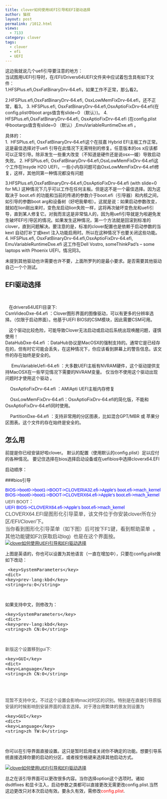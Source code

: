 ```yaml
---
title: clover如何使用UEFI引导和EFI驱动选择
author: 猫叔
layout: post
permalink: /1012.html
views:
  - 7133
category: clover
tags:
  - clover
  - efi
  - UEFI
---
```

这边我就说几个uefi引导要注意的地方：  
当试图用UEFI引导时，在/EFI/Drivers64UEFI文件夹中应试着包含具有如下文件：  
1.HFSPlus.efi,OsxFatBinaryDrv-64.efi，如果工作不正常，那么看2。

2.HFSPlus.efi,OsxFatBinaryDrv-64.efi, OsxLowMemFixDrv-64.efi，还不正常，看3。
3. HFSPlus.efi, OsxFatBinaryDrv-64.efi,OsxAptioFixDrv-64.efi(在config.plist中boot args值含有slide=0 （默认）)。
4. HFSPlus.efi,OsxFatBinaryDrv-64.efi, OsxAptioFixDrv-64.efi (在config.plist 中bootargs值含有slide=0 （默认）,EmuVariableRuntimeDxe.efi 。

具体的：  
1.  HFSPlus.efi, OsxFatBinaryDrv-64.efi这个在技嘉 Hybrid EFI主板工作正常。这是最佳选择对于uefi 引导在此情况下无需特别的修复。任意版本的os x应该都可以正常引导。除非发生一些重大改变（不知道是硬件还是说osx—媛）导致启动失败。
2. HFSPlus.efi, OsxFatBinaryDrv-64.efi,OsxLowMemFixDrv-64.efi这个工作在Insyde H2O UEFI，一些小内存问题可由OsxLowMemFixDrv-64.efi修复，这样，其他同第一种情况都没有问题

3.HFSPlus.efi,OsxFatBinaryDrv-64.efi,OsxAptioFixDrv-64.efi (with slide=0 for ML) 这种情况下几乎可以工作在任何主板。但是这不是一个最佳选择。因为这取决于 boot.efi 的功能和当前的传递的参数介于boot.efi（引导器）和内核之间，如引导的参数boot arg和设备树（好吧我晕啦）。这就是说：如果启动参数改变，就如在lion刚出来时，变色龙启动lion失败一样，这将再次破坏变色龙和uefi引导，直到某人修复它。对我而言这是非常恼人的，因为用uefi引导就是为啦避免发生破坏EFI引导区的情况。如果发生这种情况，第一个方法就是回滚到标准的clover，直到问题解决。要注意的是，标准的clover配置也是依赖于启动参数的当kext 自动打补丁或kext 注入功能启用时。所以在这种情况下也要关闭这些功能。
4. HFSPlus.efi, OsxFatBinaryDrv-64.efi,OsxAptioFixDrv-64.efi, EmuVariableRuntimeDxe.efi 这工作在Dell Vostro, someThinkPad&#8217;s &#8211; some laptops with Phoenix UEFI，情况同3。

未提到其他驱动也许需要也许不要，上面所罗列的是最小要求。是否需要其他驱动自己一个个测试。<span style="word-wrap: break-word; color: #444444; font-family: tahoma, 'Hiragino Sans GB', 'Wenquanyi Micro Hei', 微软雅黑, Arial, Verdana, sans-serif; font-size: medium;"><br style="word-wrap: break-word;" /></span>

## EFI驱动选择

&nbsp;


     在drivers64UEFI目录下:<br /> CsmVideoDxe-64.efi ：Clover图形界面的图像驱动，可以有更多的分辨率选择。（仅限于启动界面）。他基于UEFI BIOS的CSM模块，因此需要CSM可用。



     这个驱动比较危险，可能导致Clover无法启动或启动后系统出现唤醒问题，谨慎使用！<br /> DataHubDxe-64.efi ：DataHub协议是MacOSX的强制支持的。通常它是已经存在的，但有时它可能会丢失，在这种情况下，你应该看到屏幕上的警告信息。该文件的存在始终是安全的。



       EmuVariableUefi-64.efi ：大多数UEFI主板有NVRAM硬件，这个驱动提供支持MacOSX在一些罕见情况下需要的NVRAM变量。 仅当你不使用这个驱动出现问题时才使用这个驱动 。



      OsxAptioFixDrv-64.efi ：AMIApti UEFI主板内存修复



      OsxLowMemFixDrv-64.efi：OsxAptioFixDrv-64.efi的简化版，不能和OsxAptioFixDrv-64.efi同时使用。



      PartitionDxe-64.efi ：支持非常用的分区图表，比如混合GPT/MBR 或 苹果分区图表。这个文件的存在始终是安全的。



## 怎么用


前提是你已经安装好啦clover。
默认的配置（使用默认的config.plist）足以应付的各种情况。
要记住选择在bios选择启动设备或在uefibios中选择cloverx64.EFI

启动顺序：

###bios引导


<p style="word-wrap: break-word; margin: 0px; padding: 0px; color: #444444; font-family: tahoma, 'Hiragino Sans GB', 'Wenquanyi Micro Hei', 微软雅黑, Arial, Verdana, sans-serif; font-size: 14px;" align="left">
  <span style="word-wrap: break-word; color: #0000ff;">BIOS->boot0->boot1->BOOT->CLOVERIA32.efi->Apple&#8217;s boot.efi->mach_kernel<br style="word-wrap: break-word;" />BIOS->boot0->boot1->BOOT->CLOVERX64.efi->Apple&#8217;s boot.efi->mach_kernel</span>
</p>

<p style="word-wrap: break-word; margin: 0px; padding: 0px; color: #444444; font-family: tahoma, 'Hiragino Sans GB', 'Wenquanyi Micro Hei', 微软雅黑, Arial, Verdana, sans-serif; font-size: 14px;" align="left">
  UEFI BOOT<span style="word-wrap: break-word; font-size: medium;">：</span>
</p>

<p style="word-wrap: break-word; margin: 0px; padding: 0px; color: #444444; font-family: tahoma, 'Hiragino Sans GB', 'Wenquanyi Micro Hei', 微软雅黑, Arial, Verdana, sans-serif; font-size: 14px;" align="left">
  <span style="word-wrap: break-word; color: #0000ff;">UEFI BIOS->CLOVERX64.efi->Apple&#8217;s boot.efi->mach_kernel</span>
</p>

<p style="word-wrap: break-word; margin: 0px; padding: 0px; color: #444444; font-family: tahoma, 'Hiragino Sans GB', 'Wenquanyi Micro Hei', 微软雅黑, Arial, Verdana, sans-serif; font-size: 14px;" align="left">
  <span style="word-wrap: break-word; font-size: medium;">CLOVERX64.EFI是图形化引导菜单，该文件位于你安装clover所在分区/EFI/Clover/下。</span>
</p>

<p style="word-wrap: break-word; margin: 0px; padding: 0px; color: #444444; font-family: tahoma, 'Hiragino Sans GB', 'Wenquanyi Micro Hei', 微软雅黑, Arial, Verdana, sans-serif; font-size: 14px;" align="left">
  <span style="word-wrap: break-word; font-size: medium;"><span style="word-wrap: break-word; color: #444444; font-family: tahoma, 'Hiragino Sans GB', 'Wenquanyi Micro Hei', 微软雅黑, Arial, Verdana, sans-serif; font-size: medium;">当你看到图形化引导菜单（如下图）后可按下F1键，看到帮助菜单  。其他功能键如F2(获取启动log)  也是在这个界面按。</span></span>
</p>

<p style="word-wrap: break-word; margin: 0px; padding: 0px; color: #444444; font-family: tahoma, 'Hiragino Sans GB', 'Wenquanyi Micro Hei', 微软雅黑, Arial, Verdana, sans-serif; font-size: 14px;" align="left">
  <a href="http://cache.maoshu.cc//wp-content/uploads/sinapicv2-backup/1012-ww1-bmiddle-a316108djw1enwa8d99nqj20go0chgmw.jpg" target="_blank"><img src="http://cache.maoshu.cc//wp-content/uploads/sinapicv2-backup/1012-ww1-large-a316108djw1enwa8d99nqj20go0chgmw.jpg" alt="clover如何使用UEFI引导和EFI驱动选择" /></a>
</p>

<p align="left">
  上图是英语的，你也可以设置为其他语言（一直在增加中），只要在config.plist做如下改动：
</p>

<pre class="lang:default decode:true "> &lt;key&gt;SystemParameters&lt;/key&gt;
&lt;dict&gt;
&lt;key&gt;prev-lang:kbd&lt;/key&gt;
&lt;string&gt;ru:0&lt;/string&gt;</pre>

&nbsp;

<p align="left">
  如果支持中文，则修改为：
</p>

<pre class="lang:default decode:true ">&lt;key&gt;SystemParameters&lt;/key&gt;
&lt;dict&gt;
&lt;key&gt;prev-lang:kbd&lt;/key&gt;
&lt;string&gt;zh_CN:0&lt;/string&gt;</pre>

&nbsp;

<p style="word-wrap: break-word; margin: 0px; padding: 0px; color: #444444; font-family: tahoma, 'Hiragino Sans GB', 'Wenquanyi Micro Hei', 微软雅黑, Arial, Verdana, sans-serif; font-size: 14px;" align="left">
  新版这个设置移到gui下:
</p>

<pre class="lang:default decode:true ">&lt;key&gt;GUI&lt;/key&gt;
&lt;dict&gt;
&lt;key&gt;Language&lt;/key&gt;
&lt;string&gt;zh_CN:0&lt;/string&gt;</pre>

&nbsp;

<p style="word-wrap: break-word; margin: 0px; padding: 0px; color: #444444; font-family: tahoma, 'Hiragino Sans GB', 'Wenquanyi Micro Hei', 微软雅黑, Arial, Verdana, sans-serif; font-size: 14px;" align="left">
  <span style="word-wrap: break-word; color: #444444; font-size: 14px; font-family: 'Trebuchet MS';"><span style="word-wrap: break-word; font-size: large;"><br style="word-wrap: break-word;" /></span></span>现暂不支持中文。不过这个设置会影响mac对时区的识别。特别是在直接引导原版安装的时候影响到安装界面的语言选择。对于港台用繁体的景友则设置为
</p>

<pre class="lang:default decode:true ">&lt;key&gt;GUI&lt;/key&gt;
&lt;dict&gt;
&lt;key&gt;Language&lt;/key&gt;
&lt;string&gt;zh_TW:0&lt;/string&gt;</pre>

&nbsp;

<p align="left">
  你可以在引导界面直接设置。这只是暂时启用或关闭你不确定的功能。想要引导系统直接选择你要的启动的分区，或者按空格键来选择其他启动方式。
</p>

<p style="word-wrap: break-word; margin: 0px; padding: 0px; color: #444444; font-family: tahoma, 'Hiragino Sans GB', 'Wenquanyi Micro Hei', 微软雅黑, Arial, Verdana, sans-serif; font-size: 14px;" align="left">
  <a href="http://cache.maoshu.cc//wp-content/uploads/sinapicv2-backup/1012-ww4-bmiddle-a316108djw1enwa8vjadvj20go0cita0.jpg" target="_blank"><img src="http://cache.maoshu.cc//wp-content/uploads/sinapicv2-backup/1012-ww4-large-a316108djw1enwa8vjadvj20go0cita0.jpg" alt="clover如何使用UEFI引导和EFI驱动选择" /></a>
</p>

总之在该引导界面可以更改很多内容。当你选择option这个选项时。诸如dsdtfixes 和显卡注入，启动参数之类都可以直接更改无需更改config.plist.当然这边更改只对本次启动有效。要永久有效，需修改<span style="color: #ff0000;">config.plist</span>.


